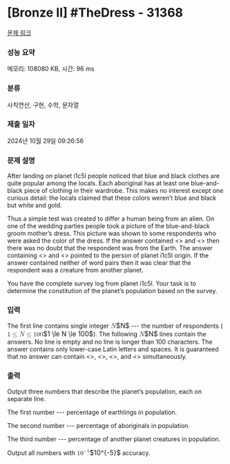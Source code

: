 # [Bronze II] #TheDress - 31368 

[문제 링크](https://www.acmicpc.net/problem/31368) 

### 성능 요약

메모리: 108080 KB, 시간: 96 ms

### 분류

사칙연산, 구현, 수학, 문자열

### 제출 일자

2024년 10월 29일 09:26:56

### 문제 설명

<p>After landing on planet i1c5l people noticed that blue and black clothes are quite popular among the locals. Each aboriginal has at least one blue-and-black piece of clothing in their wardrobe. This makes no interest except one curious detail: the locals claimed that these colors weren’t blue and black but white and gold.</p>

<p>Thus a simple test was created to differ a human being from an alien. On one of the wedding parties people took a picture of the blue-and-black groom mother’s dress. This picture was shown to some respondents who were asked the color of the dress. If the answer contained <<blue>> and <<black>> then there was no doubt that the respondent was from the Earth. The answer containing <<white>> and <<gold>> pointed to the person of planet i1c5l origin. If the answer contained neither of word pairs then it was clear that the respondent was a creature from another planet.</p>

<p>You have the complete survey log from planet i1c5l. Your task is to determine the constitution of the planet’s population based on the survey.</p>

### 입력 

 <p>The first line contains single integer <mjx-container class="MathJax" jax="CHTML" style="font-size: 109%; position: relative;"><mjx-math class="MJX-TEX" aria-hidden="true"><mjx-mi class="mjx-i"><mjx-c class="mjx-c1D441 TEX-I"></mjx-c></mjx-mi></mjx-math><mjx-assistive-mml unselectable="on" display="inline"><math xmlns="http://www.w3.org/1998/Math/MathML"><mi>N</mi></math></mjx-assistive-mml><span aria-hidden="true" class="no-mathjax mjx-copytext">$N$</span></mjx-container> --- the number of respondents (<mjx-container class="MathJax" jax="CHTML" style="font-size: 109%; position: relative;"><mjx-math class="MJX-TEX" aria-hidden="true"><mjx-mn class="mjx-n"><mjx-c class="mjx-c31"></mjx-c></mjx-mn><mjx-mo class="mjx-n" space="4"><mjx-c class="mjx-c2264"></mjx-c></mjx-mo><mjx-mi class="mjx-i" space="4"><mjx-c class="mjx-c1D441 TEX-I"></mjx-c></mjx-mi><mjx-mo class="mjx-n" space="4"><mjx-c class="mjx-c2264"></mjx-c></mjx-mo><mjx-mn class="mjx-n" space="4"><mjx-c class="mjx-c31"></mjx-c><mjx-c class="mjx-c30"></mjx-c><mjx-c class="mjx-c30"></mjx-c></mjx-mn></mjx-math><mjx-assistive-mml unselectable="on" display="inline"><math xmlns="http://www.w3.org/1998/Math/MathML"><mn>1</mn><mo>≤</mo><mi>N</mi><mo>≤</mo><mn>100</mn></math></mjx-assistive-mml><span aria-hidden="true" class="no-mathjax mjx-copytext">$1 \le N \le 100$</span></mjx-container>). The following <mjx-container class="MathJax" jax="CHTML" style="font-size: 109%; position: relative;"><mjx-math class="MJX-TEX" aria-hidden="true"><mjx-mi class="mjx-i"><mjx-c class="mjx-c1D441 TEX-I"></mjx-c></mjx-mi></mjx-math><mjx-assistive-mml unselectable="on" display="inline"><math xmlns="http://www.w3.org/1998/Math/MathML"><mi>N</mi></math></mjx-assistive-mml><span aria-hidden="true" class="no-mathjax mjx-copytext">$N$</span></mjx-container> lines contain the answers. No line is empty and no line is longer than 100 characters. The answer contains only lower-case Latin letters and spaces. It is guaranteed that no answer can contain <<blue>>, <<black>>, <<white>>, and <<gold>> simultaneously.</p>

### 출력 

 <p>Output three numbers that describe the planet’s population, each on separate line.</p>

<p>The first number --- percentage of earthlings in population.</p>

<p>The second number --- percentage of aboriginals in population.</p>

<p>The third number --- percentage of another planet creatures in population.</p>

<p>Output all numbers with <mjx-container class="MathJax" jax="CHTML" style="font-size: 109%; position: relative;"><mjx-math class="MJX-TEX" aria-hidden="true"><mjx-msup><mjx-mn class="mjx-n"><mjx-c class="mjx-c31"></mjx-c><mjx-c class="mjx-c30"></mjx-c></mjx-mn><mjx-script style="vertical-align: 0.393em;"><mjx-texatom size="s" texclass="ORD"><mjx-mo class="mjx-n"><mjx-c class="mjx-c2212"></mjx-c></mjx-mo><mjx-mn class="mjx-n"><mjx-c class="mjx-c35"></mjx-c></mjx-mn></mjx-texatom></mjx-script></mjx-msup></mjx-math><mjx-assistive-mml unselectable="on" display="inline"><math xmlns="http://www.w3.org/1998/Math/MathML"><msup><mn>10</mn><mrow data-mjx-texclass="ORD"><mo>−</mo><mn>5</mn></mrow></msup></math></mjx-assistive-mml><span aria-hidden="true" class="no-mathjax mjx-copytext">$10^{-5}$</span></mjx-container> accuracy.</p>

